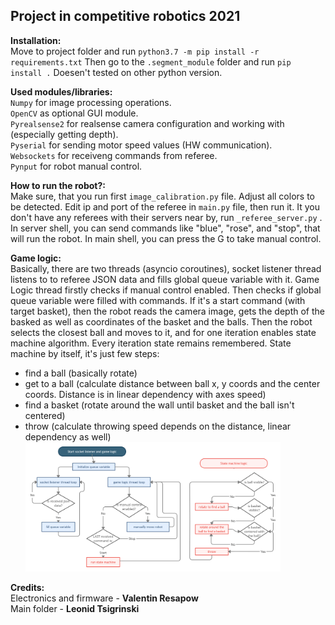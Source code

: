 
## Project in competitive robotics 2021
**Installation:**</br>
Move to project folder and run `python3.7 -m pip install -r requirements.txt`
Then go to the `.segment_module` folder and run `pip install .` 
Doesen't tested on other python version.</br>

**Used modules/libraries:**</br>
`Numpy` for image processing operations.</br>
`OpenCV` as optional GUI module.</br>
`Pyrealsense2` for realsense camera configuration and working with (especially getting depth).</br>
`Pyserial` for sending motor speed values (HW communication).</br>
`Websockets` for receiveng commands from referee. </br>
`Pynput` for robot manual control. </br>

**How to run the robot?:**</br>
Make sure, that you run first `image_calibration.py` file. Adjust all colors to be detected. Edit ip and port of the referee in `main.py` file, then run it. It you don't have any referees with their servers near by, run `_referee_server.py` . In server shell, you can send commands like "blue", "rose", and "stop", that will run the robot. In main shell, you can press the G to take manual control.

**Game logic:**  
Basically, there are two threads (asyncio coroutines), socket listener thread listens to to referee JSON data and fills global queue variable with it. Game Logic thread firstly checks if manual control enabled. Then checks if global queue variable were filled with commands. If it's a start command (with target basket), then the robot reads the camera image, gets the depth of the basked as well as coordinates of the basket and the balls. Then the robot selects the closest ball and moves to it, and for one iteration enables state machine algorithm. Every iteration state remains remembered. State machine by itself, it's just few steps:

-   find a ball (basically rotate)
-   get to a ball (calculate distance between ball x, y coords and the center coords. Distance is in linear dependency with axes speed)
-   find a basket (rotate around the wall until basket and the ball isn't centered)
-   throw (calculate throwing speed depends on the distance, linear dependency as well)
<img src="/images/block_diagram.png" width=85% height="auto"/></br>

**Credits:**</br>
Electronics and firmware - **Valentin Resapow** </br>
Main folder - **Leonid Tsigrinski** </br>
